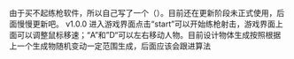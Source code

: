 由于买不起练枪软件，所以自己写了一个（）。目前还在更新阶段未正式使用，后面慢慢更新吧。
v1.0.0 进入游戏界面点击“start”可以开始练枪射击，游戏界面上面可以调整鼠标移速；“A”和”D“可以左右移动人物。目前设计物体生成按照根据上一个生成物随机变动一定范围生成，后面应该会跟进算法